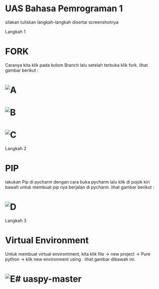 # UAS Bahasa Pemrograman 1

silakan tuliskan langkah-langkah disertai screenshotnya

Langkah 1
# FORK
Caranya kita klik pada kolom Branch lalu setelah terbuka klik fork. lihat gambar berikut :

# ![A](https://user-images.githubusercontent.com/46699723/55846890-8ad29780-5b71-11e9-8254-2f4014ccd8c4.jpg)

# ![B](https://user-images.githubusercontent.com/46699723/55846923-a50c7580-5b71-11e9-9d27-568f4ccc51d0.jpg)

# ![C](https://user-images.githubusercontent.com/46699723/55846946-b9507280-5b71-11e9-8c41-e805a3645f03.jpg)

Langkah 2
# PIP
lakukan Pip di pycharm dengan cara buka pycharm lalu klik di pojok kiri bawah untuk membuat pip nya berjalan di pycharm. lihat gambar berikut :

# ![D](https://user-images.githubusercontent.com/46699723/55847381-42b47480-5b73-11e9-86d3-65012186f31e.jpg)

Langkah 3
# Virtual Environment
Untuk membuat virtual environtment, kita klik file -> new project -> Pure python -> klik new environment using . lihat gambar dibawah ini.

# ![E](https://user-images.githubusercontent.com/46699723/55847384-447e3800-5b73-11e9-8ebc-9d237169f060.jpg)# uaspy-master
